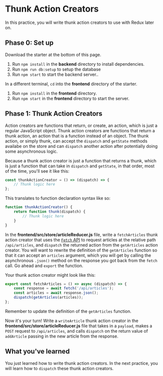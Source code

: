# Thunk Action Creators

In this practice, you will write thunk action creators to use with Redux later
on.

## Phase 0: Set up

Download the starter at the bottom of this page.

1. Run `npm install` in the __backend__ directory to install dependencies.
2. Run `npm run db:setup` to setup the database
3. Run `npm start` to start the backend server..

In a different terminal, `cd` into the __frontend__ directory of the starter.

1. Run `npm install` in the __frontend__ directory.
2. Run `npm start` in the __frontend__ directory to start the server.

## Phase 1: Thunk Action Creators

Action creators are functions that return, or create, an action, which is just
a regular JavaScript object. Thunk action creators are functions that return
a thunk action, an action that is a function instead of an object. The thunk
action, or simply thunk, can accept the `dispatch` and `getState` methods
availabe on the store and can `dispatch` another action after potentially doing
some asynchronous logic.

Because a thunk action creator is just a function that returns a thunk, which is
just a function that can take in `dispatch` and `getState`, in that order, most
of the time, you'll see it like this:

```javascript
const thunkActionCreator = () => (dispatch) => {
    // Thunk logic here
};
```

This translates to function declaration syntax like so:

```javascript
function thunkActionCreator() {
    return function thunk(dispatch) {
        // Thunk logic here
    }
}
```

In the __frontend/src/store/articleReducer.js__ file, write a `fetchArticles`
thunk action creator that uses the [`Fetch` API][fetch] to request articles at
the relative path `/api/articles`, and `dispatch` the returned action from the
`getArticles` action creator. You will want to rewrite the definition of the
`getArticles` function so that it can accept an `articles` argument, which you
will get by calling the asynchronous `.json()` method on the response you got
back from the `fetch` call. Go ahead and `export` the function.

Your thunk action creator might look like this:

```javascript
export const fetchArticles = () => async (dispatch) => {
    const response = await fetch('/api/articles');
    const articles = await response.json();
    dispatch(getArticles(articles));
};
```

Remember to update the definition of the `getArticles` function.

Now it's your turn! Write a `writeArticle` thunk action creator in the
__frontend/src/store/articleReducer.js__ file that takes in a `payload`, makes
a `POST` request to `/api/articles`, and calls `dispatch` on the return value of
`addArticle` passing in the new article from the response.

## What you've learned

You just learned how to write thunk action creators. In the next practice, you
will learn how to `dispatch` these thunk action creators.

[fetch]: https://developer.mozilla.org/en-US/docs/Web/API/Fetch_API
